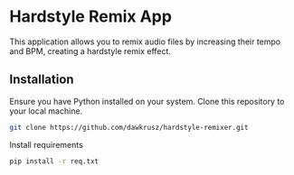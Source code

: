 # Hardstyle Remix App

This application allows you to remix audio files by increasing their tempo and BPM, creating a hardstyle remix effect.

## Installation

Ensure you have Python installed on your system. Clone this repository to your local machine.

```bash
git clone https://github.com/dawkrusz/hardstyle-remixer.git
```
Install requirements
```bash
pip install -r req.txt
```
